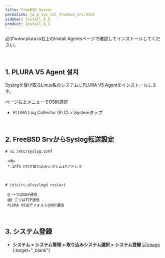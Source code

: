 ```yaml
---
title: FreeBSD Server
permalink: ja_p_sys_col_freebsd_srv.html
sidebar: Install_A_S
product: Install_A_S
---
```


必ずwww.plura.io右上のInstall Agentsページで確認してインストールしてください。

<br />

## 1. PLURA V5 Agent 설치

Syslogを受け取るLinux系のシステムにPLURA V5 Agentをインストールします。

ページ右上メニューでOS別選択

  - PLURA Log Collector (PLC) > Systemタップ

<br /> 

## 2. FreeBSD SrvからSyslog転送設定

`# vi /etc/syslog.conf`

     <예>
     *.info @ログ取り込みシステムIPアドレス

<br />

`# /etc/rc.d/syslogd restart`

     @ 一つはUDP通信
     @@ 二つはTCP通信
     PLURA V5はデフォルト@UDP通信

<br />

## 3. システム登録

- **システム > システム管理 > 取り込みシステム選択 > システム登録**
 [![image](/docs/images/Ins_G/FreeBSD/freebsd.png)](/docs/images/Ins_G/FreeBSD/freebsd.png){:target="_blank"}